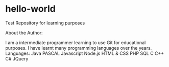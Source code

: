 # hello-world
Test Repository for learning purposes


About the Author:

I am a intermediate programmer learning to use Git for educational purposes. I have learnt many programming languages over the years.
Languages:
  Java
  PASCAL
  Javascript
  Node.js
  HTML & CSS
  PHP
  SQL
  C
  C++
  C#
  JQuery
  
